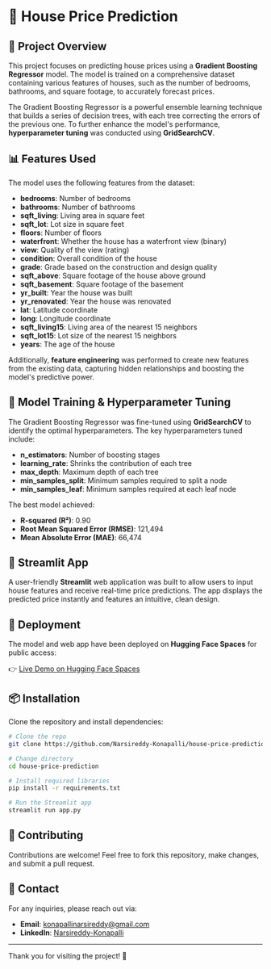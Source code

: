 # 🏡 House Price Prediction

## 📖 Project Overview

This project focuses on predicting house prices using a **Gradient Boosting Regressor** model. The model is trained on a comprehensive dataset containing various features of houses, such as the number of bedrooms, bathrooms, and square footage, to accurately forecast prices. 

The Gradient Boosting Regressor is a powerful ensemble learning technique that builds a series of decision trees, with each tree correcting the errors of the previous one. To further enhance the model's performance, **hyperparameter tuning** was conducted using **GridSearchCV**.

## 📊 Features Used

The model uses the following features from the dataset:
- **bedrooms**: Number of bedrooms
- **bathrooms**: Number of bathrooms
- **sqft_living**: Living area in square feet
- **sqft_lot**: Lot size in square feet
- **floors**: Number of floors
- **waterfront**: Whether the house has a waterfront view (binary)
- **view**: Quality of the view (rating)
- **condition**: Overall condition of the house
- **grade**: Grade based on the construction and design quality
- **sqft_above**: Square footage of the house above ground
- **sqft_basement**: Square footage of the basement
- **yr_built**: Year the house was built
- **yr_renovated**: Year the house was renovated
- **lat**: Latitude coordinate
- **long**: Longitude coordinate
- **sqft_living15**: Living area of the nearest 15 neighbors
- **sqft_lot15**: Lot size of the nearest 15 neighbors
- **years**: The age of the house

Additionally, **feature engineering** was performed to create new features from the existing data, capturing hidden relationships and boosting the model's predictive power.

## 🔧 Model Training & Hyperparameter Tuning

The Gradient Boosting Regressor was fine-tuned using **GridSearchCV** to identify the optimal hyperparameters. The key hyperparameters tuned include:
- **n_estimators**: Number of boosting stages
- **learning_rate**: Shrinks the contribution of each tree
- **max_depth**: Maximum depth of each tree
- **min_samples_split**: Minimum samples required to split a node
- **min_samples_leaf**: Minimum samples required at each leaf node

The best model achieved:
- **R-squared (R²)**: 0.90
- **Root Mean Squared Error (RMSE)**: 121,494
- **Mean Absolute Error (MAE)**: 66,474

## 🎨 Streamlit App

A user-friendly **Streamlit** web application was built to allow users to input house features and receive real-time price predictions. The app displays the predicted price instantly and features an intuitive, clean design.

## 🚀 Deployment

The model and web app have been deployed on **Hugging Face Spaces** for public access:

👉 [Live Demo on Hugging Face Spaces](https://huggingface.co/spaces/narsireddy/House-Price-Predictor)

## 📦 Installation

Clone the repository and install dependencies:

```bash
# Clone the repo
git clone https://github.com/Narsireddy-Konapalli/house-price-prediction.git

# Change directory
cd house-price-prediction

# Install required libraries
pip install -r requirements.txt

# Run the Streamlit app
streamlit run app.py
```


## 🌟 Contributing

Contributions are welcome! Feel free to fork this repository, make changes, and submit a pull request.

## 📧 Contact

For any inquiries, please reach out via:
- **Email**: [konapallinarsireddy@gmail.com](mailto:konapallinarsireddy@gmail.com)
- **LinkedIn**: [Narsireddy-Konapalli](https://www.linkedin.com/in/narsireddyk/)

---

Thank you for visiting the project! 🙌
